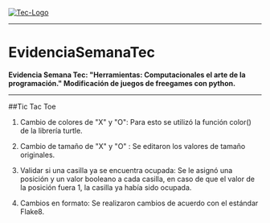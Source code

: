 [![Tec-Logo](https://javier.rodriguez.org.mx/itesm/2014/tecnologico-de-monterrey-blue-med.png "Tec-Logo")](http://https://javier.rodriguez.org.mx/itesm/2014/tecnologico-de-monterrey-blue-med.png "Tec-Logo")

------------
# EvidenciaSemanaTec
**Evidencia Semana Tec: "Herramientas: Computacionales el arte de la programación." Modificación de juegos de freegames con python.**

------------
##Tic Tac Toe
1. Cambio de colores de "X" y "O": Para esto se utilizó la función color() de la librería turtle.

2. Cambio de tamaño de "X" y "O" : Se editaron los valores de tamaño originales.

3. Validar si una casilla ya se encuentra ocupada: Se le asignó una posición y un valor booleano a cada casilla, en caso de que el valor de la posición fuera 1, la casilla ya había sido ocupada.

4. Cambios en formato: Se realizaron cambios de acuerdo con el estándar Flake8.
